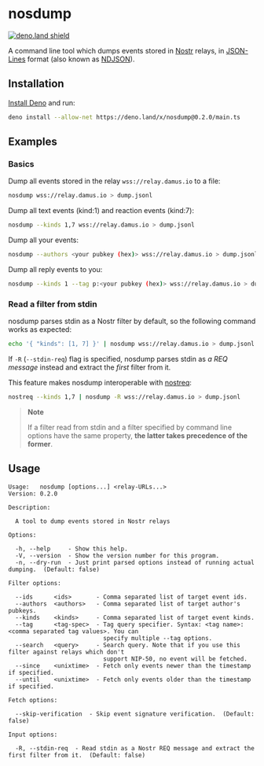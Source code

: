 # nosdump

[![deno.land shield]][deno.land link]

[deno.land shield]: https://shield.deno.dev/x/nosdump
[deno.land link]: https://deno.land/x/nosdump

A command line tool which dumps events stored in [Nostr](https://github.com/nostr-protocol/nostr) relays, in [JSON-Lines](https://jsonlines.org/) format (also known as [NDJSON](http://ndjson.org/)).

## Installation
[Install Deno](https://deno.land/manual/getting_started/installation) and run:

```sh
deno install --allow-net https://deno.land/x/nosdump@0.2.0/main.ts
```

## Examples
### Basics

Dump all events stored in the relay `wss://relay.damus.io` to a file:

```sh
nosdump wss://relay.damus.io > dump.jsonl
```

Dump all text events (kind:1) and reaction events (kind:7):

```sh
nosdump --kinds 1,7 wss://relay.damus.io > dump.jsonl
```

Dump all your events:

```sh
nosdump --authors <your pubkey (hex)> wss://relay.damus.io > dump.jsonl
```

Dump all reply events to you:

```sh
nosdump --kinds 1 --tag p:<your pubkey (hex)> wss://relay.damus.io > dump.jsonl
```

### Read a filter from stdin
nosdump parses stdin as a Nostr filter by default, so the following command works as expected:

```sh
echo '{ "kinds": [1, 7] }' | nosdump wss://relay.damus.io > dump.jsonl
```

If `-R` (`--stdin-req`) flag is specified, nosdump parses stdin as *a REQ message* instead and extract the *first* filter from it.

This feature makes nosdump interoperable with [nostreq](https://github.com/blakejakopovic/nostreq):

```sh
nostreq --kinds 1,7 | nosdump -R wss://relay.damus.io > dump.jsonl
```

> **Note**
>
> If a filter read from stdin and a filter specified by command line options have the same property, **the latter takes precedence of the former**.


## Usage
```
Usage:   nosdump [options...] <relay-URLs...>
Version: 0.2.0

Description:

  A tool to dump events stored in Nostr relays

Options:

  -h, --help     - Show this help.
  -V, --version  - Show the version number for this program.
  -n, --dry-run  - Just print parsed options instead of running actual dumping.  (Default: false)

Filter options:

  --ids      <ids>       - Comma separated list of target event ids.
  --authors  <authors>   - Comma separated list of target author's pubkeys.
  --kinds    <kinds>     - Comma separated list of target event kinds.
  --tag      <tag-spec>  - Tag query specifier. Syntax: <tag name>:<comma separated tag values>. You can
                           specify multiple --tag options.
  --search   <query>     - Search query. Note that if you use this filter against relays which don't
                           support NIP-50, no event will be fetched.
  --since    <unixtime>  - Fetch only events newer than the timestamp if specified.
  --until    <unixtime>  - Fetch only events older than the timestamp if specified.

Fetch options:

  --skip-verification  - Skip event signature verification.  (Default: false)

Input options:

  -R, --stdin-req  - Read stdin as a Nostr REQ message and extract the first filter from it.  (Default: false)
```

